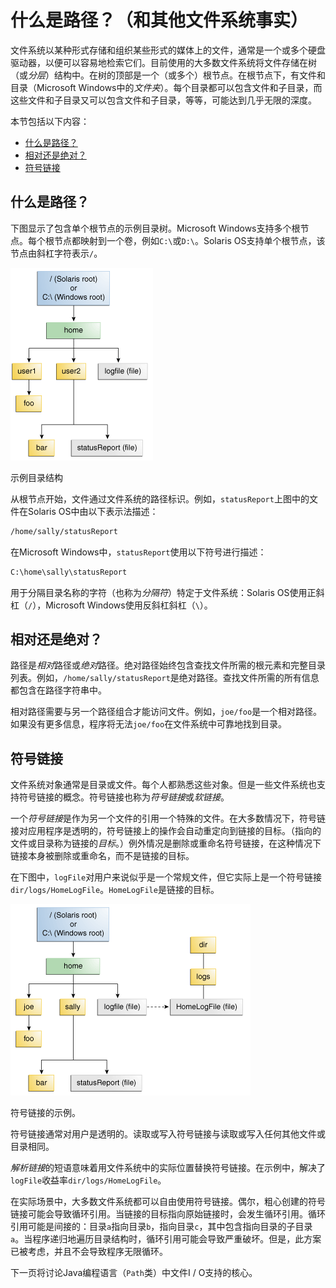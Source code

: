# 什么是路径？（和其他文件系统事实）

文件系统以某种形式存储和组织某些形式的媒体上的文件，通常是一个或多个硬盘驱动器，以便可以容易地检索它们。目前使用的大多数文件系统将文件存储在树（或*分层*）结构中。在树的顶部是一个（或多个）根节点。在根节点下，有文件和目录（Microsoft Windows中的*文件夹*）。每个目录都可以包含文件和子目录，而这些文件和子目录又可以包含文件和子目录，等等，可能达到几乎无限的深度。

本节包括以下内容：

- [什么是路径？](#path)
- [相对还是绝对？](#relative)
- [符号链接](#symlink)

## 什么是路径？

下图显示了包含单个根节点的示例目录树。Microsoft Windows支持多个根节点。每个根节点都映射到一个卷，例如`C:\`或`D:\`。Solaris OS支持单个根节点，该节点由斜杠字符表示`/`。

![示例目录结构](images/io-dirStructure.gif)





示例目录结构



从根节点开始，文件通过文件系统的路径标识。例如，`statusReport`上图中的文件在Solaris OS中由以下表示法描述：

```bash
/home/sally/statusReport
```

在Microsoft Windows中，`statusReport`使用以下符号进行描述：

```bash
C:\home\sally\statusReport
```

用于分隔目录名称的字符（也称为*分隔符*）特定于文件系统：Solaris OS使用正斜杠（`/`），Microsoft Windows使用反斜杠斜杠（`\`）。

## 相对还是绝对？

路径是*相对*路径或*绝对*路径。绝对路径始终包含查找文件所需的根元素和完整目录列表。例如，`/home/sally/statusReport`是绝对路径。查找文件所需的所有信息都包含在路径字符串中。

相对路径需要与另一个路径组合才能访问文件。例如，`joe/foo`是一个相对路径。如果没有更多信息，程序将无法`joe/foo`在文件系统中可靠地找到目录。

## 符号链接

文件系统对象通常是目录或文件。每个人都熟悉这些对象。但是一些文件系统也支持符号链接的概念。符号链接也称为*符号链接*或*软链接*。

一个*符号链接*是作为另一个文件的引用一个特殊的文件。在大多数情况下，符号链接对应用程序是透明的，符号链接上的操作会自动重定向到链接的目标。（指向的文件或目录称为链接的*目标*。）例外情况是删除或重命名符号链接，在这种情况下链接本身被删除或重命名，而不是链接的目标。

在下图中，`logFile`对用户来说似乎是一个常规文件，但它实际上是一个符号链接`dir/logs/HomeLogFile`。`HomeLogFile`是链接的目标。

![示例符号链接](images/io-symlink.gif)





符号链接的示例。



符号链接通常对用户是透明的。读取或写入符号链接与读取或写入任何其他文件或目录相同。

*解析链接*的短语意味着用文件系统中的实际位置替换符号链接。在示例中，解决了`logFile`收益率`dir/logs/HomeLogFile`。

在实际场景中，大多数文件系统都可以自由使用符号链接。偶尔，粗心创建的符号链接可能会导致循环引用。当链接的目标指向原始链接时，会发生循环引用。循环引用可能是间接的：目录`a`指向目录`b`，指向目录`c`，其中包含指向目录的子目录`a`。当程序递归地遍历目录结构时，循环引用可能会导致严重破坏。但是，此方案已被考虑，并且不会导致程序无限循环。

下一页将讨论Java编程语言（`Path`类）中文件I / O支持的核心。